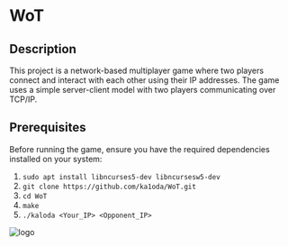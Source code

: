 # WoT

## Description
This project is a network-based multiplayer game where two players connect and interact with each other using their IP addresses. The game uses a simple server-client model with two players communicating over TCP/IP.


## Prerequisites
Before running the game, ensure you have the required dependencies installed on your system:


1. ```sudo apt install libncurses5-dev libncursesw5-dev```
2. ```git clone https://github.com/ka1oda/WoT.git```
3. ```cd WoT```
4. ```make```
5. ```./kaloda <Your_IP> <Opponent_IP> ```




![logo](https://media1.tenor.com/m/8zhouDv3TJ0AAAAd/kptkosmit91-skill.gif)
